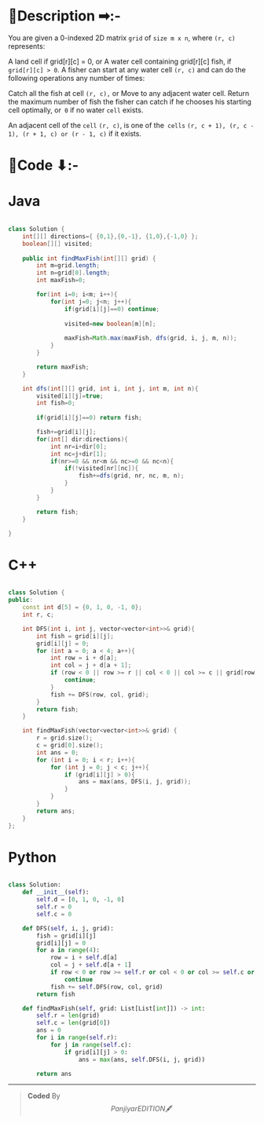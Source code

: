 # 📍Description ➡:-
<!-- Describe your first thoughts on how to solve this problem. -->
You are given a 0-indexed 2D matrix `grid` of `size m x n`, where `(r, c)` represents:

A land cell if grid[r][c] = 0, or
A water cell containing grid[r][c] fish, if `grid[r][c] > 0`.
A fisher can start at any water cell `(r, c)` and can do the following operations any number of times:

Catch all the fish at cell `(r, c),` or
Move to any adjacent water cell.
Return the maximum number of fish the fisher can catch if he chooses his starting cell optimally, or` 0` if no water `cell` exists.

An adjacent cell of the `cell` `(r, c)`, is one of the` cells` `(r, c + 1), (r, c - 1), (r + 1, c) or (r - 1, c)` if it exists.


# 📝Code ⬇:-



# Java
```java []

class Solution {
    int[][] directions={ {0,1},{0,-1}, {1,0},{-1,0} };
    boolean[][] visited;
    
    public int findMaxFish(int[][] grid) {
        int m=grid.length;
        int n=grid[0].length;
        int maxFish=0;       

        for(int i=0; i<m; i++){
            for(int j=0; j<n; j++){
                if(grid[i][j]==0) continue;
                
                visited=new boolean[m][n];
                               
                maxFish=Math.max(maxFish, dfs(grid, i, j, m, n));
            }
        }

        return maxFish;
    }

    int dfs(int[][] grid, int i, int j, int m, int n){
        visited[i][j]=true;
        int fish=0;
        
        if(grid[i][j]==0) return fish;

        fish+=grid[i][j];
        for(int[] dir:directions){
            int nr=i+dir[0];
            int nc=j+dir[1];
            if(nr>=0 && nr<m && nc>=0 && nc<n){
                if(!visited[nr][nc]){                           
                    fish+=dfs(grid, nr, nc, m, n);
                }
            }
        } 

        return fish;
    }

}

```

# C++
``` cpp []

class Solution {
public:
    const int d[5] = {0, 1, 0, -1, 0};
    int r, c;

    int DFS(int i, int j, vector<vector<int>>& grid){
        int fish = grid[i][j];
        grid[i][j] = 0;
        for (int a = 0; a < 4; a++){
            int row = i + d[a];
            int col = j + d[a + 1];
            if (row < 0 || row >= r || col < 0 || col >= c || grid[row][col] == 0){
                continue;
            }
            fish += DFS(row, col, grid);
        }
        return fish;
    }

    int findMaxFish(vector<vector<int>>& grid) {
        r = grid.size();
        c = grid[0].size();
        int ans = 0;
        for (int i = 0; i < r; i++){
            for (int j = 0; j < c; j++){
                if (grid[i][j] > 0){
                    ans = max(ans, DFS(i, j, grid));
                }
            }
        }
        return ans;
    }
};
```

# Python
``` python []

class Solution:
    def __init__(self):
        self.d = [0, 1, 0, -1, 0]
        self.r = 0
        self.c = 0

    def DFS(self, i, j, grid):
        fish = grid[i][j]
        grid[i][j] = 0
        for a in range(4):
            row = i + self.d[a]
            col = j + self.d[a + 1]
            if row < 0 or row >= self.r or col < 0 or col >= self.c or grid[row][col] == 0:
                continue
            fish += self.DFS(row, col, grid)
        return fish

    def findMaxFish(self, grid: List[List[int]]) -> int:
        self.r = len(grid)
        self.c = len(grid[0])
        ans = 0
        for i in range(self.r):
            for j in range(self.c):
                if grid[i][j] > 0:
                    ans = max(ans, self.DFS(i, j, grid))

        return ans   
```

---

>    **Coded** By $$Panjiyar EDITION 🖋  $$

               
